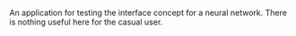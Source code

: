 An application for testing the interface concept for a neural network. 
There is nothing useful here for the casual user.
